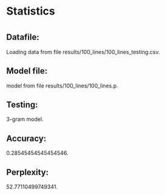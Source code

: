 <h1>Statistics<h1>
<h2>Datafile:</h2>
<p>Loading data from file results/100_lines/100_lines_testing.csv.</p>
<h2>Model file:</h2>
<p> model from file results/100_lines/100_lines.p.</p>
<h2>Testing:</h2>
<p> 3-gram model.</p>
<h2>Accuracy:</h2>
<p> 0.28545454545454546.</p>
<h2>Perplexity:</h2>
<p> 52.77110499749341.</p>
